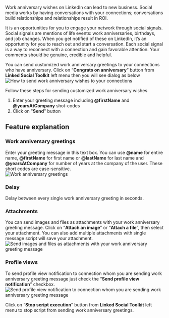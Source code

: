 Work anniversary wishes on LinkedIn can lead to new business. Social media works by having conversations with your connections; conversations build relationships and relationships result in ROI.

It is an opportunities for you to engage your network through social signals. Social signals are mentions of life events: work anniversaries, birthdays, and job changes. When you get notified of these on LinkedIn, it’s an opportunity for you to reach out and start a conversation. Each social signal is a way to reconnect with a connection and gain favorable attention. Your comments should be genuine, credible and helpful.

You can send customized work anniversary greetings to your connections who have anniversary. Click on “**Congrats on anniversary**” button from **Linked Social Toolkit** left menu then you will see dialog as below
![How to send work anniversary wishes to your connections](https://github.com/ZiaUrR3hman/LinkedSocialToolkit/raw/master/images/How-to-send-work-anniversary-wishes-to-your-connections.png)

Follow these steps for sending customized work anniversary wishes
1. Enter your greeting message including **@firstName** and **@yearsAtCompany** shot-codes
2. Click on "**Send**" button

## Feature explanation
### Work anniversary greetings
Enter your greeting message in this text box. You can use **@name** for entire name, **@firstName** for first name or **@lastName** for last name and **@yearsAtCompany** for number of years at the company of the user. These short codes are case-sensitive.  
![Work anniversary greetings](https://github.com/ZiaUrR3hman/LinkedSocialToolkit/raw/master/images/Work-anniversary-greetings.png)

### Delay
Delay between every single work anniversary greeting in seconds.
### Attachments
You can send images and files as attachments with your work anniversary greeting message. Click on “**Attach an image**” or “**Attach a file**”, then select your attachment. You can also add multiple attachments with single message script will save your attachment.
![Send images and files as attachments with your work anniversary greeting message](https://github.com/ZiaUrR3hman/LinkedSocialToolkit/raw/master/images/send-images-and-files-as-attachments-with-your-message.png)

### Profile views
To send profile view notification to connection whom you are sending work anniversary greeting message just check the “**Send profile view notification**” checkbox.
![Send profile view notification to connection whom you are sending work anniversary greeting message](https://github.com/ZiaUrR3hman/LinkedSocialToolkit/raw/master/images/send-profile-view.png)

Click on “**Stop script execution**” button from **Linked Social Toolkit** left menu to stop script from sending work anniversary greetings.